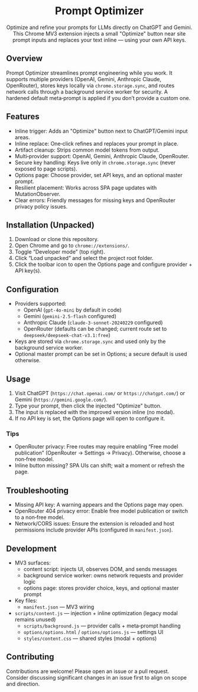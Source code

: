 <div align="center">

# Prompt Optimizer

Optimize and refine your prompts for LLMs directly on ChatGPT and Gemini. This Chrome MV3 extension injects a small "Optimize" button near site prompt inputs and replaces your text inline — using your own API keys.

</div>

## Overview

Prompt Optimizer streamlines prompt engineering while you work. It supports multiple providers (OpenAI, Gemini, Anthropic Claude, OpenRouter), stores keys locally via `chrome.storage.sync`, and routes network calls through a background service worker for security. A hardened default meta‑prompt is applied if you don’t provide a custom one.

## Features

- Inline trigger: Adds an "Optimize" button next to ChatGPT/Gemini input areas.
- Inline replace: One‑click refines and replaces your prompt in place.
- Artifact cleanup: Strips common model tokens from output.
- Multi‑provider support: OpenAI, Gemini, Anthropic Claude, OpenRouter.
- Secure key handling: Keys live only in `chrome.storage.sync` (never exposed to page scripts).
- Options page: Choose provider, set API keys, and an optional master prompt.
- Resilient placement: Works across SPA page updates with MutationObserver.
- Clear errors: Friendly messages for missing keys and OpenRouter privacy policy issues.

## Installation (Unpacked)

1. Download or clone this repository.
2. Open Chrome and go to `chrome://extensions/`.
3. Toggle “Developer mode” (top right).
4. Click “Load unpacked” and select the project root folder.
5. Click the toolbar icon to open the Options page and configure provider + API key(s).

## Configuration

- Providers supported:
  - OpenAI (`gpt-4o-mini` by default in code)
  - Gemini (`gemini-2.5-flash` configured)
  - Anthropic Claude (`claude-3-sonnet-20240229` configured)
  - OpenRouter (defaults can be changed; current route set to `deepseek/deepseek-chat-v3.1:free`)
- Keys are stored via `chrome.storage.sync` and used only by the background service worker.
- Optional master prompt can be set in Options; a secure default is used otherwise.

## Usage

1. Visit ChatGPT (`https://chat.openai.com/` or `https://chatgpt.com/`) or Gemini (`https://gemini.google.com/`).
2. Type your prompt, then click the injected "Optimize" button.
3. The input is replaced with the improved version inline (no modal).
4. If no API key is set, the Options page will open to configure it.

### Tips

- OpenRouter privacy: Free routes may require enabling “Free model publication” (OpenRouter → Settings → Privacy). Otherwise, choose a non‑free model.
- Inline button missing? SPA UIs can shift; wait a moment or refresh the page.

## Troubleshooting

- Missing API key: A warning appears and the Options page may open.
- OpenRouter 404 privacy error: Enable free model publication or switch to a non‑free model.
- Network/CORS issues: Ensure the extension is reloaded and host permissions include provider APIs (configured in `manifest.json`).

## Development

- MV3 surfaces:
  - content script: injects UI, observes DOM, and sends messages
  - background service worker: owns network requests and provider logic
  - options page: stores provider choice, keys, and optional master prompt
- Key files:
  - `manifest.json` — MV3 wiring
- `scripts/content.js` — injection + inline optimization (legacy modal remains unused)
  - `scripts/background.js` — provider calls + meta‑prompt handling
  - `options/options.html` / `options/options.js` — settings UI
  - `styles/content.css` — shared styles (modal + options)

## Contributing

Contributions are welcome! Please open an issue or a pull request. Consider discussing significant changes in an issue first to align on scope and direction.
